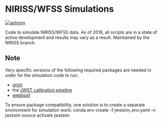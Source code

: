 # NIRISS/WFSS Simulations

[![astropy](http://img.shields.io/badge/powered%20by-AstroPy-orange.svg?style=flat)](http://www.astropy.org/)

Code to simulate NIRISS/WFSS data. As of 2018, all scripts are in a state of active development and results may vary as a result. Maintained by the NIRISS branch. 

Note
----

Very specific versions of the following required packages are needed in order for the simulation code to run:
* [grizli](https://github.com/jotaylor/grizli)
* the [JWST calibration pipeline](https://github.com/jotaylor/jwst)
* [webbpsf](https://github.com/mperrin/webbpsf)

To ensure package compatibility, one solution is to create a separate environment for simulation work:
    conda env create -f jwstsim_env.yaml -n jwstsim
    source activate jwstsim
